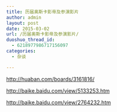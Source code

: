 ```yaml
---
title: 历届奥斯卡影帝及参演影片
author: admin
layout: post
date: 2015-03-02
url: /历届奥斯卡影帝及参演影片/
duoshuo_thread_id:
  - 6218977986717156097
categories:
  - 杂谈

---
```

<a href="http://huaban.com/boards/3161816/" target="_blank">http://huaban.com/boards/3161816/</a>

<a href="http://baike.baidu.com/view/5133253.htm" target="_blank">http://baike.baidu.com/view/5133253.htm</a>

<a href="http://baike.baidu.com/view/2764232.htm" target="_blank">http://baike.baidu.com/view/2764232.htm</a>